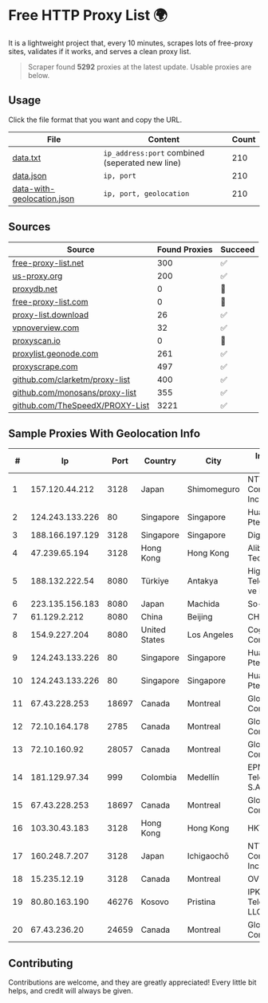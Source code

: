
# Free HTTP Proxy List 🌍

It is a lightweight project that, every 10 minutes, scrapes lots of free-proxy sites, validates if it works, and serves a clean proxy list.


> Scraper found **5292** proxies at the latest update. Usable proxies are below.

## Usage

Click the file format that you want and copy the URL.


|File|Content|Count|
|----|-------|-----|
|[data.txt](https://raw.githubusercontent.com/themiralay/Proxy-List-World/master/data.txt)|`ip_address:port` combined (seperated new line)|210|
|[data.json](https://raw.githubusercontent.com/themiralay/Proxy-List-World/master/data.json)|`ip, port`|210|
|[data-with-geolocation.json](https://raw.githubusercontent.com/themiralay/Proxy-List-World/master/data-with-geolocation.json)|`ip, port, geolocation`|210|

## Sources

|Source|Found Proxies|Succeed|
|------|-------------|-------|
|[free-proxy-list.net](https://free-proxy-list.net)|300|✅|
|[us-proxy.org](https://www.us-proxy.org)|200|✅|
|[proxydb.net](http://proxydb.net)|0|🚫|
|[free-proxy-list.com](https://free-proxy-list.com/?page=&port=&type%5B%5D=http&type%5B%5D=https&up_time=0&search=Search)|0|🚫|
|[proxy-list.download](https://www.proxy-list.download/HTTP)|26|✅|
|[vpnoverview.com](https://vpnoverview.com/privacy/anonymous-browsing/free-proxy-servers)|32|✅|
|[proxyscan.io](https://www.proxyscan.io)|0|🚫|
|[proxylist.geonode.com](https://proxylist.geonode.com/api/proxy-list?limit=300&page=1&sort_by=lastChecked&sort_type=desc&protocols=http,https)|261|✅|
|[proxyscrape.com](https://api.proxyscrape.com/v2/?request=displayproxies&protocol=http&timeout=10000&country=all&ssl=all&anonymity=all)|497|✅|
|[github.com/clarketm/proxy-list](https://raw.githubusercontent.com/clarketm/proxy-list/master/proxy-list-raw.txt)|400|✅|
|[github.com/monosans/proxy-list](https://raw.githubusercontent.com/monosans/proxy-list/main/proxies/http.txt)|355|✅|
|[github.com/TheSpeedX/PROXY-List](https://raw.githubusercontent.com/TheSpeedX/PROXY-List/master/http.txt)|3221|✅|


## Sample Proxies With Geolocation Info

|#|Ip|Port|Country|City|Internet Service Provider|
|-|--|----|-------|----|-------------------------|
|1|157.120.44.212|3128|Japan|Shimomeguro|NTT PC Communications, Inc.|
|2|124.243.133.226|80|Singapore|Singapore|Huawei International Pte. Ltd.|
|3|188.166.197.129|3128|Singapore|Singapore|DigitalOcean, LLC|
|4|47.239.65.194|3128|Hong Kong|Hong Kong|Alibaba (US) Technology Co., Ltd.|
|5|188.132.222.54|8080|Türkiye|Antakya|High Speed Telekomunikasyon ve Hab. Hiz. Ltd. Sti.|
|6|223.135.156.183|8080|Japan|Machida|So-net Corporation|
|7|61.129.2.212|8080|China|Beijing|CHINANET|
|8|154.9.227.204|8080|United States|Los Angeles|Cogent Communications|
|9|124.243.133.226|80|Singapore|Singapore|Huawei International Pte. Ltd.|
|10|124.243.133.226|80|Singapore|Singapore|Huawei International Pte. Ltd.|
|11|67.43.228.253|18697|Canada|Montreal|GloboTech Communications|
|12|72.10.164.178|2785|Canada|Montreal|GloboTech Communications|
|13|72.10.160.92|28057|Canada|Montreal|GloboTech Communications|
|14|181.129.97.34|999|Colombia|Medellín|EPM Telecomunicaciones S.A. E.S.P.|
|15|67.43.228.253|18697|Canada|Montreal|GloboTech Communications|
|16|103.30.43.183|3128|Hong Kong|Hong Kong|HKVPS|
|17|160.248.7.207|3128|Japan|Ichigaochō|NTT PC Communications, Inc.|
|18|15.235.12.19|3128|Canada|Montreal|OVH SAS|
|19|80.80.163.190|46276|Kosovo|Pristina|IPKO Telecommunications LLC|
|20|67.43.236.20|24659|Canada|Montreal|GloboTech Communications|



## Contributing

Contributions are welcome, and they are greatly appreciated! Every
little bit helps, and credit will always be given.

